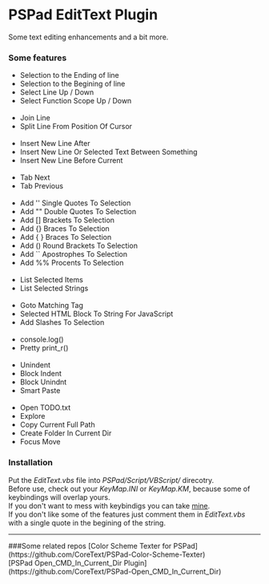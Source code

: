 # PSPad EditText Plugin
Some text editing enhancements and a bit more.

### Some features

<ul>
	<li>Selection to the Ending of line</li>
	<li>Selection to the Begining of line</li>
	<li>Select Line Up / Down</li>
	<li>Select Function Scope Up / Down</li>
	&nbsp;
	<li>Join Line</li>
	<li>Split Line From Position Of Cursor</li>
	&nbsp;
	<li>Insert New Line After</li>
	<li>Insert New Line Or Selected Text Between Something</li>
	<li>Insert New Line Before Current</li>
	&nbsp;
	<li>Tab Next</li>
	<li>Tab Previous</li>
	&nbsp;
	<li>Add '' Single Quotes To Selection</li>
	<li>Add "" Double Quotes To Selection</li>
	<li>Add [] Brackets To Selection</li>
	<li>Add {} Braces To Selection</li>
	<li>Add { } Braces To Selection</li>
	<li>Add () Round Brackets To Selection</li>
	<li>Add `` Apostrophes To Selection</li>
	<li>Add %% Procents To Selection</li>
	&nbsp;
	<li>List Selected Items</li>
	<li>List Selected Strings</li>
	&nbsp;
	<li>Goto Matching Tag</li>
	<li>Selected HTML Block To String For JavaScript</li>
	<li>Add Slashes To Selection</li>
	&nbsp;
	<li>console.log()</li>
	<li>Pretty print_r()</li>
	&nbsp;
	<li>Unindent</li>
	<li>Block Indent</li>
	<li>Block Unindnt</li>
	<li>Smart Paste</li>
	&nbsp;
	<li>Open TODO.txt</li>
	<li>Explore</li>
	<li>Copy Current Full Path</li>
	<li>Create Folder In Current Dir</li>
	<li>Focus Move</li>
</ul>

### Installation
Put the _EditText.vbs_ file into _PSPad/Script/VBScript/_ direcotry.<br />
Before use, check out your _KeyMap.INI_ or _KeyMap.KM_, because some of keybindings will overlap yours.<br />
If you don't want to mess with keybindigs you can take [mine](https://github.com/CoreText/PSPad-Settings).<br />
If you don't like some of the features just comment them in _EditText.vbs_ with a single quote in the begining of the string.<br />

<hr />
###Some related repos
[Color Scheme Texter for PSPad](https://github.com/CoreText/PSPad-Color-Scheme-Texter) <br />
[PSPad Open_CMD_In_Current_Dir Plugin](https://github.com/CoreText/PSPad-Open_CMD_In_Current_Dir)
